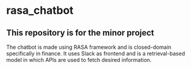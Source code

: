 # rasa_chatbot

## This repository is for the minor project

The chatbot is made using RASA framework and is closed-domain specifically in finance.
It uses Slack as frontend and is a retrieval-based model in which APIs are used to fetch desired information.